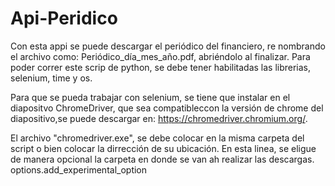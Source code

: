 # Api-Peridico
Con esta appi se puede descargar el periódico del financiero, re nombrando el archivo  como: Periódico_día_mes_año.pdf, abriéndolo al finalizar.
Para poder correr este scrip de python, se debe tener habilitadas las librerias, selenium, time y os.

Para que se pueda trabajar con selenium, se tiene que instalar en el diapositvo ChromeDriver, que sea compatibleccon la versión de chrome del diapositivo,se puede descargar en:
https://chromedriver.chromium.org/.

El archivo "chromedriver.exe", se debe colocar en la misma carpeta del script o bien colocar la dirrección de su ubicación.
En esta linea, se eligue de manera opcional la carpeta en donde se van ah realizar las descargas. options.add_experimental_option
